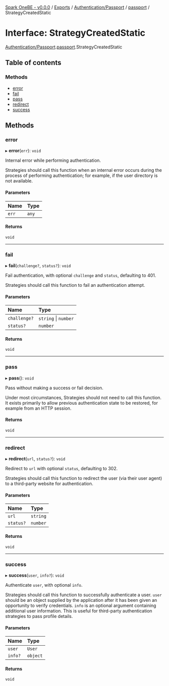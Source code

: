 [Spark OneBE - v0.0.0](../README.md) / [Exports](../modules.md) / [Authentication/Passport](../modules/Authentication_Passport.md) / [passport](../modules/Authentication_Passport.passport.md) / StrategyCreatedStatic

# Interface: StrategyCreatedStatic

[Authentication/Passport](../modules/Authentication_Passport.md).[passport](../modules/Authentication_Passport.passport.md).StrategyCreatedStatic

## Table of contents

### Methods

- [error](Authentication_Passport.passport.StrategyCreatedStatic.md#error)
- [fail](Authentication_Passport.passport.StrategyCreatedStatic.md#fail)
- [pass](Authentication_Passport.passport.StrategyCreatedStatic.md#pass)
- [redirect](Authentication_Passport.passport.StrategyCreatedStatic.md#redirect)
- [success](Authentication_Passport.passport.StrategyCreatedStatic.md#success)

## Methods

### error

▸ **error**(`err`): `void`

Internal error while performing authentication.

Strategies should call this function when an internal error occurs
during the process of performing authentication; for example, if the
user directory is not available.

#### Parameters

| Name | Type |
| :------ | :------ |
| `err` | `any` |

#### Returns

`void`

___

### fail

▸ **fail**(`challenge?`, `status?`): `void`

Fail authentication, with optional `challenge` and `status`, defaulting
to 401.

Strategies should call this function to fail an authentication attempt.

#### Parameters

| Name | Type |
| :------ | :------ |
| `challenge?` | `string` \| `number` |
| `status?` | `number` |

#### Returns

`void`

___

### pass

▸ **pass**(): `void`

Pass without making a success or fail decision.

Under most circumstances, Strategies should not need to call this
function.  It exists primarily to allow previous authentication state
to be restored, for example from an HTTP session.

#### Returns

`void`

___

### redirect

▸ **redirect**(`url`, `status?`): `void`

Redirect to `url` with optional `status`, defaulting to 302.

Strategies should call this function to redirect the user (via their
user agent) to a third-party website for authentication.

#### Parameters

| Name | Type |
| :------ | :------ |
| `url` | `string` |
| `status?` | `number` |

#### Returns

`void`

___

### success

▸ **success**(`user`, `info?`): `void`

Authenticate `user`, with optional `info`.

Strategies should call this function to successfully authenticate a
user.  `user` should be an object supplied by the application after it
has been given an opportunity to verify credentials.  `info` is an
optional argument containing additional user information.  This is
useful for third-party authentication strategies to pass profile
details.

#### Parameters

| Name | Type |
| :------ | :------ |
| `user` | `User` |
| `info?` | `object` |

#### Returns

`void`
